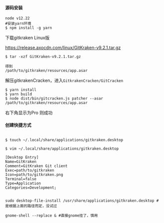 #### 源码安装
```
node v12.22
#安装yarn环境
$ npm install -g yarn
```

下载gitkraken Linux版

https://release.axocdn.com/linux/GitKraken-v9.2.1.tar.gz

```code
$ tar -xzf GitKraken-v9.2.1.tar.gz

得到
/path/to/gitkraken/resources/app.asar
```

解压gitkrakenCracken，进入`GitkrakenCracken/GitCracken`
```code
$ yarn install
$ yarn build
$ node dist/bin/gitcracken.js patcher --asar /path/to/gitkraken/resources/app.asar

```

右下角显示为Pro 则成功

#### 创建快捷方式

```

$ touch ~/.local/share/applications/gitkraken.desktop

$ vim ~/.local/share/applications/gitkraken.desktop

[Desktop Entry]
Name=GitKraken
Comment=GitKraken Git client
Exec=path/to/gitkraken
Icon=path/to/gitkraken.png
Terminal=false
Type=Application
Categories=Development;


sudo desktop-file-install /usr/share/applications/gitkraken.desktop #是根据上面的路径而定，没试过

gnome-shell --replace & #直接gnome挂了，慎用

```

